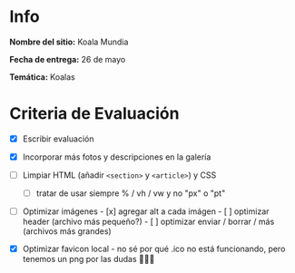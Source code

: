 # Info
**Nombre del sitio:** Koala Mundia

**Fecha de entrega:** 26 de mayo

**Temática:** Koalas

# Criteria de Evaluación

- [x]    Escribir evaluación

- [x]    Incorporar más fotos y descripciones en la galería
   
- [ ] Limpiar HTML (añadir `<section>` y `<article>`) y CSS
   - [ ]   tratar de usar siempre % / vh / vw y no "px" o "pt"

- [ ]    Optimizar imágenes
          - [x] agregar alt a cada imágen
          - [ ] optimizar header (archivo más pequeño?)
          - [ ] optimizar enviar / borrar / más (archivos más grandes)

- [x]    Optimizar favicon local
          - no sé por qué .ico no está funcionando,
               pero tenemos un png por las dudas 🤷🏽‍♀️
